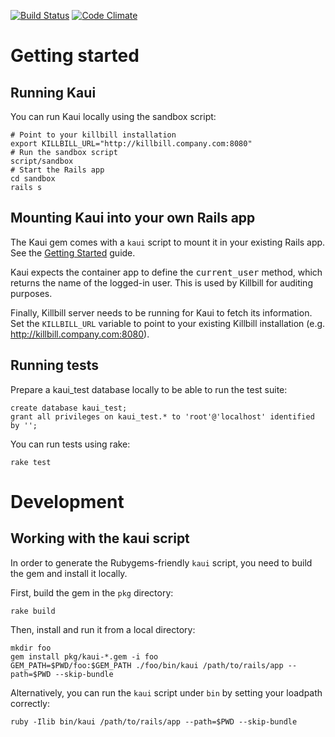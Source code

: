 [![Build Status](https://travis-ci.org/killbill/killbill-admin-ui.png)](https://travis-ci.org/killbill/killbill-admin-ui)
[![Code Climate](https://codeclimate.com/github/killbill/killbill-admin-ui.png)](https://codeclimate.com/github/killbill/killbill-admin-ui)

Getting started
===============

Running Kaui
------------

You can run Kaui locally using the sandbox script:

    # Point to your killbill installation
    export KILLBILL_URL="http://killbill.company.com:8080"
    # Run the sandbox script
    script/sandbox 
    # Start the Rails app
    cd sandbox
    rails s


Mounting Kaui into your own Rails app
-------------------------------------

The Kaui gem comes with a `kaui` script to mount it in your existing Rails app. See the [Getting Started](http://killbilling.org/start.html#kaui_deployment) guide.

Kaui expects the container app to define the <tt>current_user</tt> method, which returns the
name of the logged-in user. This is used by Killbill for auditing purposes.

Finally, Killbill server needs to be running for Kaui to fetch its information. Set the `KILLBILL_URL`
variable to point to your existing Killbill installation (e.g. http://killbill.company.com:8080).


Running tests
-------------

Prepare a kaui_test database locally to be able to run the test suite:

    create database kaui_test;
    grant all privileges on kaui_test.* to 'root'@'localhost' identified by '';

You can run tests using rake:

    rake test


Development
===========

Working with the kaui script
----------------------------

In order to generate the Rubygems-friendly `kaui` script, you need to build the gem
and install it locally.

First, build the gem in the `pkg` directory:

    rake build

Then, install and run it from a local directory:

    mkdir foo
    gem install pkg/kaui-*.gem -i foo
    GEM_PATH=$PWD/foo:$GEM_PATH ./foo/bin/kaui /path/to/rails/app --path=$PWD --skip-bundle

Alternatively, you can run the `kaui` script under `bin` by setting your loadpath correctly:

    ruby -Ilib bin/kaui /path/to/rails/app --path=$PWD --skip-bundle
